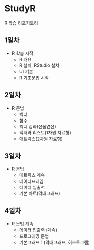 # StudyR
R 학습 리포지토리

## 1일차
- R 학습 시작
  - R 개요
  - R 설치, RStudio 설치
  - UI 기본
  - R 기초문법 시작

## 2일차
- R 문법
  - 벡터
  - 함수
  - 벡터 심화(산술연산)
  - 팩터와 리스트(1차원 자료형)
  - 매트릭스(2차원 자료형)

## 3일차
- R 문법
  - 매트릭스 계속
  - 데이터프레임
  - 데이터 입출력
  - 기본 차트(막대그래프)

## 4일차
- R 문법 계속
  - 데이터 입출력 (계속)
  - 프로그래밍 문법
  - 기본그래프 1 (막대그래프, 히스토그램)


